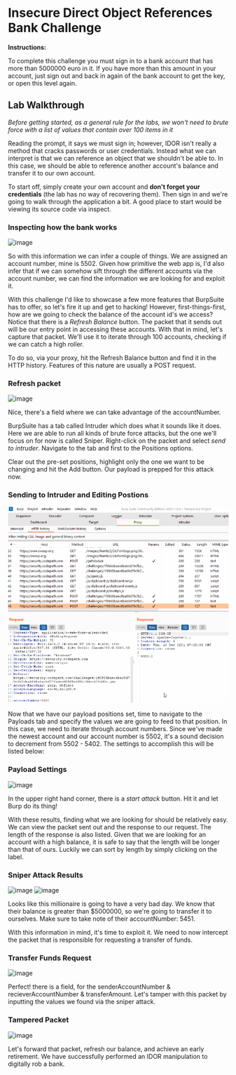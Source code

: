 # Insecure Direct Object References Bank Challenge

**Instructions:**

To complete this challenge you must sign in to a bank account that has more than 5000000 euro in it. If you have more than this amount in your account, just sign out and back in again of the bank account to get the key, or open this level again.

## Lab Walkthrough

*Before getting started, as a general rule for the labs, we won't need to brute force with a list of values that contain over 100 items in it*

Reading the prompt, it says we must sign in; however, IDOR isn't really a method that cracks passwords or user credentials. Instead what we can interpret is that we can reference an object that we shouldn't be able to. In this case, we should be able to reference another account's balance and transfer it to our own account.

To start off, simply create your own account and **don't forget your credentials** (the lab has no way of recovering them). Then sign in and we're going to walk through the application a bit. A good place to start would be viewing its source code via inspect.

### Inspecting how the bank works
![image](https://user-images.githubusercontent.com/66766340/146329661-3d123bad-3258-479f-8ac4-ff6024233633.png)

So with this information we can infer a couple of things. We are assigned an account number, mine is 5502. Given how primitive the web app is, I'd also infer that if we can somehow sift through the different accounts via the account number, we can find the information we are looking for and exploit it.

With this challenge I'd like to showcase a few more features that BurpSuite has to offer, so let's fire it up and get to hacking! However, first-things-first, how are we going to check the balance of the account id's we access? Notice that there is a *Refresh Balance* button. The packet that it sends out will be our entry point in accessing these accounts. With that in mind, let's capture that packet. We'll use it to iterate through 100 accounts, checking if we can catch a high roller. 

To do so, via your proxy, hit the Refresh Balance button and find it in the HTTP history. Features of this nature are usually a POST request.

### Refresh packet
![image](https://user-images.githubusercontent.com/66766340/146331307-b8f49109-7ad3-4a81-89d2-604b159684d5.png)

Nice, there's a field where we can take advantage of the accountNumber.

BurpSuite has a tab called Intruder which does what it sounds like it does. Here we are able to run all kinds of brute force attacks, but the one we'll focus on for now is called Sniper. Right-click on the packet and select *send to intruder*. Navigate to the tab and first to the Positions options.

Clear out the pre-set positions, highlight only the one we want to be changing and hit the Add button. Our payload is prepped for this attack now.

### Sending to Intruder and Editing Postions
<img src="https://github.com/colton-gabertan/SecurityShepherdLabs/blob/IDOR-Bank-Challenge/IDORbank0.gif">

Now that we have our payload positions set, time to navigate to the Payloads tab and specify the values we are going to feed to that position. In this case, we need to iterate through account numbers. Since we've made the newest account and our account number is 5502, it's a sound decision to decrement from 5502 - 5402. The settings to accomplish this will be listed below:

### Payload Settings
![image](https://user-images.githubusercontent.com/66766340/146334125-18c17705-ad22-4035-8ce0-4dfb1acac903.png)

In the upper right hand corner, there is a *start attack* button. Hit it and let Burp do its thing!

With these results, finding what we are looking for should be relatively easy. We can view the packet sent out and the response to our request. The length of the response is also listed. Given that we are looking for an account with a high balance, it is safe to say that the length will be longer than that of ours. Luckily we can sort by length by simply clicking on the label.

### Sniper Attack Results
![image](https://user-images.githubusercontent.com/66766340/146335583-8b36d9cd-46d4-4a9f-8156-8067b83f807d.png)
![image](https://user-images.githubusercontent.com/66766340/146335477-4381875a-7582-4ecd-b6ec-35e55d28c33f.png)

Looks like this millionaire is going to have a very bad day. We know that their balance is greater than $5000000, so we're going to transfer it to ourselves. Make sure to take note of their accountNumber: 5451.

With this information in mind, it's time to exploit it. We need to now intercept the packet that is responsible for requesting a transfer of funds.

### Transfer Funds Request
![image](https://user-images.githubusercontent.com/66766340/146336548-adc1f40f-a074-4882-bdc1-ec54049c8e9d.png)

Perfect! there is a field, for the senderAccountNumber & recieverAccountNumber & transferAmount. Let's tamper with this packet by inputting the values we found via the sniper attack.

### Tampered Packet
![image](https://user-images.githubusercontent.com/66766340/146336762-7b322e8b-caad-47b4-bc47-922a8cdbe50e.png)

Let's forward that packet, refresh our balance, and achieve an early retirement. We have successfully performed an IDOR manipulation to digitally rob a bank.
